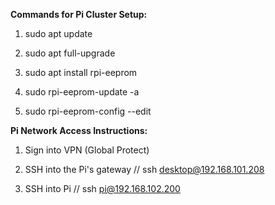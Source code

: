 


**Commands for Pi Cluster Setup:**

1. sudo apt update

2. sudo apt full-upgrade

3. sudo apt install rpi-eeprom

4. sudo rpi-eeprom-update -a

5. sudo rpi-eeprom-config --edit


**Pi Network Access Instructions:**

1. Sign into VPN (Global Protect)

2. SSH into the Pi's gateway // ssh desktop@192.168.101.208

3. SSH into Pi // ssh pi@192.168.102.200


